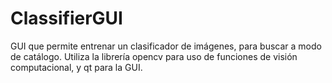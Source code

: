 # ClassifierGUI
GUI que permite entrenar un clasificador de imágenes, para buscar a modo de catálogo. Utiliza la librería opencv para uso de funciones de visión computacional, y qt para la GUI.
